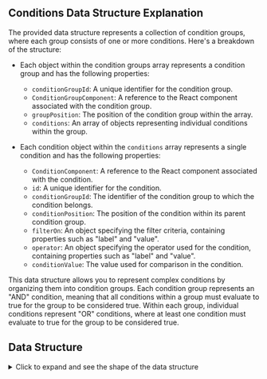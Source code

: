 




## Conditions Data Structure Explanation

The provided data structure represents a collection of condition groups, where each group consists of one or more conditions. Here's a breakdown of the structure:

- Each object within the condition groups array represents a condition group and has the following properties:
  - `conditionGroupId`: A unique identifier for the condition group.
  - `ConditionGroupComponent`: A reference to the React component associated with the condition group.
  - `groupPosition`: The position of the condition group within the array.
  - `conditions`: An array of objects representing individual conditions within the group.

- Each condition object within the `conditions` array represents a single condition and has the following properties:
  - `ConditionComponent`: A reference to the React component associated with the condition.
  - `id`: A unique identifier for the condition.
  - `conditionGroupId`: The identifier of the condition group to which the condition belongs.
  - `conditionPosition`: The position of the condition within its parent condition group.
  - `filterOn`: An object specifying the filter criteria, containing properties such as "label" and "value".
  - `operator`: An object specifying the operator used for the condition, containing properties such as "label" and "value".
  - `conditionValue`: The value used for comparison in the condition.

This data structure allows you to represent complex conditions by organizing them into condition groups. Each condition group represents an "AND" condition, meaning that all conditions within a group must evaluate to true for the group to be considered true. Within each group, individual conditions represent "OR" conditions, where at least one condition must evaluate to true for the group to be considered true.


## Data Structure

<details>
  <summary>Click to expand and see the shape of the data structure</summary>

  ```json
  [
    {
      "conditionGroupId": "b8a9684f-ef52-457b-aa55-eb7850c72e5c",
      "ConditionGroupComponent": "ConditionsGroupComponent",
      "groupPosition": 0,
      "conditions": [
        {
          "ConditionComponent": "OrConditionComponent",
          "id": "8f2c055d-7359-4b71-8100-ee470d0104aa",
          "conditionGroupId": "b8a9684f-ef52-457b-aa55-eb7850c72e5c",
          "conditionPosition": 0,
          "filterOn": {
            "label": "name",
            "value": "name"
          },
          "operator": {
            "label": "4",
            "value": "4"
          },
          "conditionValue": "a"
        },
        {
          "ConditionComponent": "OrConditionComponent",
          "id": "5c280a11-7248-4b9d-b4a3-7925f5d85c32",
          "conditionGroupId": "b8a9684f-ef52-457b-aa55-eb7850c72e5c",
          "conditionPosition": 1,
          "filterOn": {
            "label": "id",
            "value": "id"
          },
          "operator": {
            "label": "2",
            "value": "2"
          },
          "conditionValue": "50000"
        }
      ]
    },
    {
      "conditionGroupId": "a4ee42c4-cc03-442a-a175-f7626f7fa17d",
      "ConditionGroupComponent": "ConditionsGroupComponent",
      "groupPosition": 1,
      "conditions": [
        {
          "ConditionComponent": "OrConditionComponent",
          "id": "99d552be-df42-49cf-b087-89d5dee22455",
          "conditionGroupId": "a4ee42c4-cc03-442a-a175-f7626f7fa17d",
          "conditionPosition": 0,
          "filterOn": {
            "label": "recclass",
            "value": "recclass"
          },
          "operator": {
            "label": "4",
            "value": "4"
          },
          "conditionValue": "L5"
        }
      ]
    }
  ]
  ```
</details>


